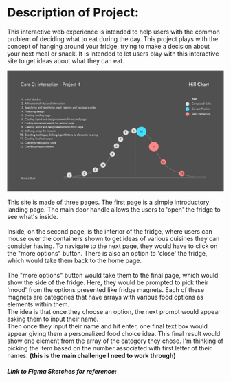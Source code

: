 <h1>Description of Project:</h1>
<p>This interactive web experience is intended to help users with the common problem of deciding what to eat during the day. This project plays with the concept of hanging around your fridge, trying to make a decision about your next meal or snack. It is intended to let users play with this interactive site to get ideas about what they can eat.</p>

<img src="project4_hillchart_shainasuri.png">

<p>
This site is made of three pages. The first page is a simple introductory landing page. The main door handle allows the users to 'open' the fridge to see what's inside. <br><br>
Inside, on the second page, is the interior of the fridge, where users can mouse over the containers shown to get ideas of various cuisines they can consider having. To navigate to the next page, they would have to click on the "more options" button. There is also an option to 'close' the fridge, which would take them back to the home page. <br><br>
The "more options" button would take them to the final page, which would show the side of the fridge. Here, they would be prompted to pick their 'mood' from the options presented like fridge magnets. Each of these magnets are categories that have arrays with various food options as elements within them.<br>
The idea is that once they choose an option, the next prompt would appear asking them to input their name.<br> 
Then once they input their name and hit enter, one final text box would appear giving them a personalized food choice idea. This final result would show one element from the array of the category they chose. I'm thinking of picking the item based on the number associated with first letter of their names. <b>(this is the main challenge I need to work through)</b>
</p>

<h5>Link to Figma Sketches for reference:</h5>
<a href="https://www.figma.com/file/Bk1rpm1aEein6Lww40dyHn/Project-4-Sketches?node-id=0%3A1">